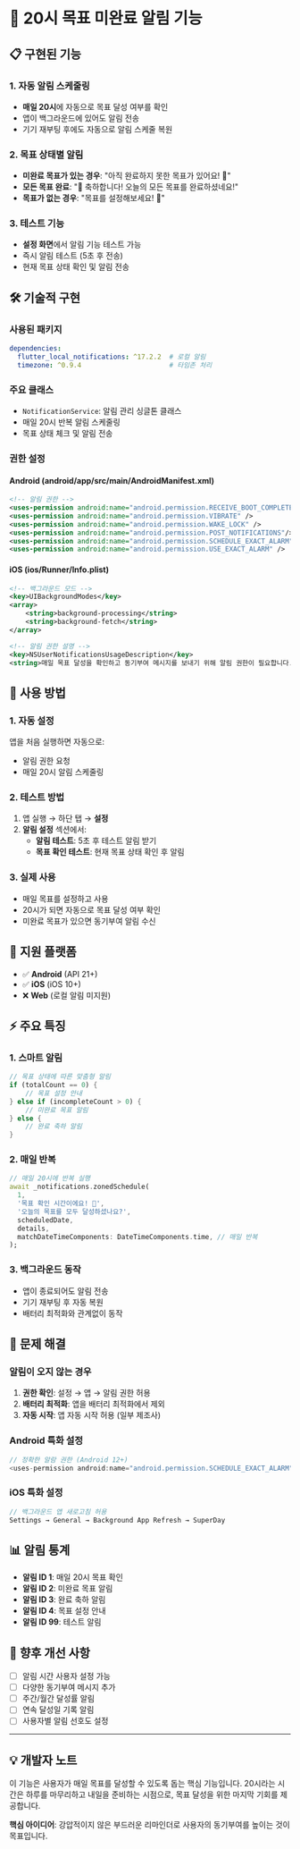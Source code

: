 # 🔔 20시 목표 미완료 알림 기능

## 📋 구현된 기능

### 1. 자동 알림 스케줄링
- **매일 20시**에 자동으로 목표 달성 여부를 확인
- 앱이 백그라운드에 있어도 알림 전송
- 기기 재부팅 후에도 자동으로 알림 스케줄 복원

### 2. 목표 상태별 알림
- **미완료 목표가 있는 경우**: "아직 완료하지 못한 목표가 있어요! 💪"
- **모든 목표 완료**: "🎉 축하합니다! 오늘의 모든 목표를 완료하셨네요!"
- **목표가 없는 경우**: "목표를 설정해보세요! 🎯"

### 3. 테스트 기능
- **설정 화면**에서 알림 기능 테스트 가능
- 즉시 알림 테스트 (5초 후 전송)
- 현재 목표 상태 확인 및 알림 전송

## 🛠️ 기술적 구현

### 사용된 패키지
```yaml
dependencies:
  flutter_local_notifications: ^17.2.2  # 로컬 알림
  timezone: ^0.9.4                      # 타임존 처리
```

### 주요 클래스
- `NotificationService`: 알림 관리 싱글톤 클래스
- 매일 20시 반복 알림 스케줄링
- 목표 상태 체크 및 알림 전송

### 권한 설정
#### Android (android/app/src/main/AndroidManifest.xml)
```xml
<!-- 알림 권한 -->
<uses-permission android:name="android.permission.RECEIVE_BOOT_COMPLETED"/>
<uses-permission android:name="android.permission.VIBRATE" />
<uses-permission android:name="android.permission.WAKE_LOCK" />
<uses-permission android:name="android.permission.POST_NOTIFICATIONS"/>
<uses-permission android:name="android.permission.SCHEDULE_EXACT_ALARM" />
<uses-permission android:name="android.permission.USE_EXACT_ALARM" />
```

#### iOS (ios/Runner/Info.plist)
```xml
<!-- 백그라운드 모드 -->
<key>UIBackgroundModes</key>
<array>
    <string>background-processing</string>
    <string>background-fetch</string>
</array>

<!-- 알림 권한 설명 -->
<key>NSUserNotificationsUsageDescription</key>
<string>매일 목표 달성을 확인하고 동기부여 메시지를 보내기 위해 알림 권한이 필요합니다.</string>
```

## 🚀 사용 방법

### 1. 자동 설정
앱을 처음 실행하면 자동으로:
- 알림 권한 요청
- 매일 20시 알림 스케줄링

### 2. 테스트 방법
1. 앱 실행 → 하단 탭 → **설정**
2. **알림 설정** 섹션에서:
   - **알림 테스트**: 5초 후 테스트 알림 받기
   - **목표 확인 테스트**: 현재 목표 상태 확인 후 알림

### 3. 실제 사용
- 매일 목표를 설정하고 사용
- 20시가 되면 자동으로 목표 달성 여부 확인
- 미완료 목표가 있으면 동기부여 알림 수신

## 📱 지원 플랫폼
- ✅ **Android** (API 21+)
- ✅ **iOS** (iOS 10+)
- ❌ **Web** (로컬 알림 미지원)

## ⚡ 주요 특징

### 1. 스마트 알림
```dart
// 목표 상태에 따른 맞춤형 알림
if (totalCount == 0) {
    // 목표 설정 안내
} else if (incompleteCount > 0) {
    // 미완료 목표 알림
} else {
    // 완료 축하 알림
}
```

### 2. 매일 반복
```dart
// 매일 20시에 반복 실행
await _notifications.zonedSchedule(
  1,
  '목표 확인 시간이에요! 📝',
  '오늘의 목표를 모두 달성하셨나요?',
  scheduledDate,
  details,
  matchDateTimeComponents: DateTimeComponents.time, // 매일 반복
);
```

### 3. 백그라운드 동작
- 앱이 종료되어도 알림 전송
- 기기 재부팅 후 자동 복원
- 배터리 최적화와 관계없이 동작

## 🔧 문제 해결

### 알림이 오지 않는 경우
1. **권한 확인**: 설정 → 앱 → 알림 권한 허용
2. **배터리 최적화**: 앱을 배터리 최적화에서 제외
3. **자동 시작**: 앱 자동 시작 허용 (일부 제조사)

### Android 특화 설정
```kotlin
// 정확한 알람 권한 (Android 12+)
<uses-permission android:name="android.permission.SCHEDULE_EXACT_ALARM" />
```

### iOS 특화 설정
```swift
// 백그라운드 앱 새로고침 허용
Settings → General → Background App Refresh → SuperDay
```

## 📊 알림 통계
- **알림 ID 1**: 매일 20시 목표 확인
- **알림 ID 2**: 미완료 목표 알림
- **알림 ID 3**: 완료 축하 알림
- **알림 ID 4**: 목표 설정 안내
- **알림 ID 99**: 테스트 알림

## 🎯 향후 개선 사항
- [ ] 알림 시간 사용자 설정 가능
- [ ] 다양한 동기부여 메시지 추가
- [ ] 주간/월간 달성률 알림
- [ ] 연속 달성일 기록 알림
- [ ] 사용자별 알림 선호도 설정

---

## 💡 개발자 노트
이 기능은 사용자가 매일 목표를 달성할 수 있도록 돕는 핵심 기능입니다. 20시라는 시간은 하루를 마무리하고 내일을 준비하는 시점으로, 목표 달성을 위한 마지막 기회를 제공합니다.

**핵심 아이디어**: 강압적이지 않은 부드러운 리마인더로 사용자의 동기부여를 높이는 것이 목표입니다.
